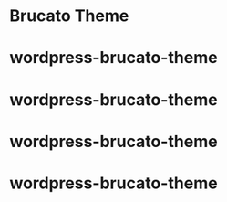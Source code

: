 # Brucato Theme
# wordpress-brucato-theme
# wordpress-brucato-theme
# wordpress-brucato-theme
# wordpress-brucato-theme
